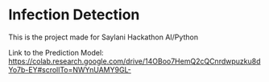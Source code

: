 # Infection Detection

This is the project made for Saylani Hackathon AI/Python 

Link to the Prediction Model: https://colab.research.google.com/drive/14OBoo7HemQ2cQCnrdwpuzku8dYo7b-EY#scrollTo=NWYnUAMY9GL-





